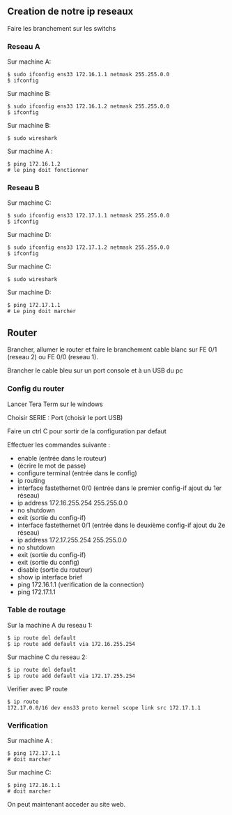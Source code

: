 
## __Creation de notre ip reseaux__

Faire les branchement sur les switchs

### Reseau A

Sur machine  A:

```shell
$ sudo ifconfig ens33 172.16.1.1 netmask 255.255.0.0
$ ifconfig
```

Sur machine B:

```shell
$ sudo ifconfig ens33 172.16.1.2 netmask 255.255.0.0
$ ifconfig
```

Sur machine B:

```shell
$ sudo wireshark
```

Sur machine A :

```shell
$ ping 172.16.1.2
# le ping doit fonctionner
```

### Reseau B

Sur machine C:

```shell
$ sudo ifconfig ens33 172.17.1.1 netmask 255.255.0.0
$ ifconfig
```

Sur machine D:

```shell
$ sudo ifconfig ens33 172.17.1.2 netmask 255.255.0.0
$ ifconfig
```

Sur machine C:

```shell
$ sudo wireshark
```

Sur machine D:

```shell
$ ping 172.17.1.1
# Le ping doit marcher
```


## __Router__

Brancher, allumer le router et faire le branchement cable blanc sur FE 0/1 (reseau 2) ou FE 0/0 (reseau 1).

Brancher le cable bleu sur un port console et à un USB du pc

### Config du router

Lancer Tera Term sur le windows

Choisir SERIE : Port (choisir le port USB)

Faire un ctrl C pour sortir de la configuration par defaut

Effectuer les commandes suivante :

- enable (entrée dans le routeur)
- (écrire le mot de passe)
- configure terminal (entrée dans le config)
- ip routing
- interface fastethernet 0/0 (entrée dans le premier config-if ajout du 1er réseau)
- ip address 172.16.255.254 255.255.0.0
- no shutdown
- exit (sortie du config-if)
- interface fastethernet 0/1 (entrée dans le deuxième config-if ajout du 2e réseau)
- ip address 172.17.255.254 255.255.0.0
- no shutdown
- exit (sortie du config-if)
- exit (sortie du config)
- disable (sortie du routeur)
- show ip interface brief
- ping 172.16.1.1 (verification de la connection)
- ping 172.17.1.1

### Table de routage

Sur la machine A du reseau 1:

```shell
$ ip route del default
$ ip route add default via 172.16.255.254
```

Sur machine C du reseau 2:

```shell
$ ip route del default
$ ip route add default via 172.17.255.254
```

Verifier avec IP route

```shell
$ ip route
172.17.0.0/16 dev ens33 proto kernel scope link src 172.17.1.1
```

### Verification

Sur machine A :

```shell
$ ping 172.17.1.1
# doit marcher
```

Sur machine C:

```shell
$ ping 172.16.1.1
# doit marcher
```

On peut maintenant acceder au site web.

